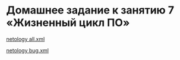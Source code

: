 # Домашнее задание к занятию 7 «Жизненный цикл ПО»

[netology all.xml](jira%20workflow/netology%20all.xml)

[netology bug.xml](jira%20workflow/netology%20bug.xml)
